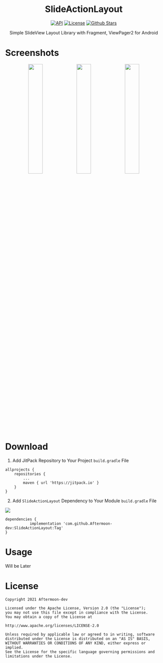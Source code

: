 <h1 align="center">SlideActionLayout</h1>

<p align="center">
    <a href="https://android-arsenal.com/api?level=16"><img alt="API" src="https://img.shields.io/badge/API-16%2B-brightgreen.svg?style=flat"/></a>
    <a href="http://www.apache.org/licenses/LICENSE-2.0"><img alt="License" src="https://img.shields.io/github/license/Aftermoon-dev/SlideActionLayout"></a>
    <a href="https://github.com/CloseHeart/G-Bro"><img alt="Github Stars" src="https://img.shields.io/github/stars/Aftermoon-dev/SlideActionLayout?style=social"></a>
</p>

<p align="center">
    Simple SlideView Layout Library with Fragment, ViewPager2 for Android
</p>

# Screenshots
<p align="center">
    <img src="https://user-images.githubusercontent.com/3215313/116183122-4dd99d80-a758-11eb-8924-f6d61c33c782.png" width="30%">
    <img src="https://user-images.githubusercontent.com/3215313/116183433-ce000300-a758-11eb-8bdf-a2e146ddcb7c.png" width="30%">
    <img src="https://user-images.githubusercontent.com/3215313/116183125-4f0aca80-a758-11eb-92ec-51002fe9676a.png" width="30%">
</p>

# Download

1. Add JitPack Repository to Your Project `build.gradle` File
```
allprojects {
	repositories {
		...
		maven { url 'https://jitpack.io' }
	}
}
```

2. Add `SlideActionLayout` Dependency to Your Module `build.gradle` File

[![](https://jitpack.io/v/Aftermoon-dev/SlideActionLayout.svg)](https://jitpack.io/#Aftermoon-dev/SlideActionLayout)
```
dependencies {
	       implementation 'com.github.Aftermoon-dev:SlideActionLayout:Tag'
}
```


# Usage
Will be Later

# License
    Copyright 2021 Aftermoon-dev

    Licensed under the Apache License, Version 2.0 (the "License");
    you may not use this file except in compliance with the License.
    You may obtain a copy of the License at

    http://www.apache.org/licenses/LICENSE-2.0

    Unless required by applicable law or agreed to in writing, software
    distributed under the License is distributed on an "AS IS" BASIS,
    WITHOUT WARRANTIES OR CONDITIONS OF ANY KIND, either express or implied.
    See the License for the specific language governing permissions and
    limitations under the License.
